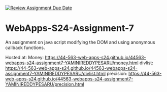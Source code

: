 [![Review Assignment Due Date](https://classroom.github.com/assets/deadline-readme-button-24ddc0f5d75046c5622901739e7c5dd533143b0c8e959d652212380cedb1ea36.svg)](https://classroom.github.com/a/cdqffI9o)
# WebApps-S24-Assignment-7
An assignment on java script modifying the DOM and using anonymous callback functions.

Hosted at:
Money: https://44-563-web-apps-s24.github.io/44563-webapps-s24-assignment7-YAMINIREDDYPESARU/money.html
divlist: https://44-563-web-apps-s24.github.io/44563-webapps-s24-assignment7-YAMINIREDDYPESARU/divlist.html
precision: https://44-563-web-apps-s24.github.io/44563-webapps-s24-assignment7-YAMINIREDDYPESARU/precision.html
